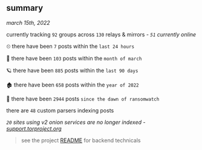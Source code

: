 
## summary
_march 15th, 2022_

currently tracking `92` groups across `130` relays & mirrors - _`51` currently online_

⏲ there have been `7` posts within the `last 24 hours`

🦈 there have been `103` posts within the `month of march`

🪐 there have been `885` posts within the `last 90 days`

🏚 there have been `658` posts within the `year of 2022`

🦕 there have been `2944` posts `since the dawn of ransomwatch`

there are `48` custom parsers indexing posts

_`20` sites using v2 onion services are no longer indexed - [support.torproject.org](https://support.torproject.org/onionservices/v2-deprecation/)_

> see the project [README](https://github.com/thetanz/ransomwatch#ransomwatch--) for backend technicals

